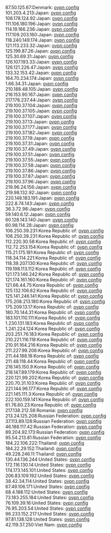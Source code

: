 87.50.125.67:Denmark: [ovpn config](vpn/87_50_125_67.ovpn)  
101.203.4.213:Japan: [ovpn config](vpn/101_203_4_213.ovpn)  
106.178.124.92:Japan: [ovpn config](vpn/106_178_124_92.ovpn)  
111.106.180.196:Japan: [ovpn config](vpn/111_106_180_196.ovpn)  
114.19.166.236:Japan: [ovpn config](vpn/114_19_166_236.ovpn)  
117.109.203.160:Japan: [ovpn config](vpn/117_109_203_160.ovpn)  
118.240.149.174:Japan: [ovpn config](vpn/118_240_149_174.ovpn)  
121.113.233.32:Japan: [ovpn config](vpn/121_113_233_32.ovpn)  
125.199.87.26:Japan: [ovpn config](vpn/125_199_87_26.ovpn)  
125.30.69.31:Japan: [ovpn config](vpn/125_30_69_31.ovpn)  
126.107.193.33:Japan: [ovpn config](vpn/126_107_193_33.ovpn)  
126.121.226.47:Japan: [ovpn config](vpn/126_121_226_47.ovpn)  
133.32.153.42:Japan: [ovpn config](vpn/133_32_153_42.ovpn)  
164.70.234.174:Japan: [ovpn config](vpn/164_70_234_174.ovpn)  
1.66.34.31:Japan: [ovpn config](vpn/1_66_34_31.ovpn)  
210.188.48.105:Japan: [ovpn config](vpn/210_188_48_105.ovpn)  
216.153.90.167:Japan: [ovpn config](vpn/216_153_90_167.ovpn)  
217.178.237.44:Japan: [ovpn config](vpn/217_178_237_44.ovpn)  
219.100.37.104:Japan: [ovpn config](vpn/219_100_37_104.ovpn)  
219.100.37.105:Japan: [ovpn config](vpn/219_100_37_105.ovpn)  
219.100.37.107:Japan: [ovpn config](vpn/219_100_37_107.ovpn)  
219.100.37.13:Japan: [ovpn config](vpn/219_100_37_13.ovpn)  
219.100.37.177:Japan: [ovpn config](vpn/219_100_37_177.ovpn)  
219.100.37.182:Japan: [ovpn config](vpn/219_100_37_182.ovpn)  
219.100.37.19:Japan: [ovpn config](vpn/219_100_37_19.ovpn)  
219.100.37.31:Japan: [ovpn config](vpn/219_100_37_31.ovpn)  
219.100.37.49:Japan: [ovpn config](vpn/219_100_37_49.ovpn)  
219.100.37.51:Japan: [ovpn config](vpn/219_100_37_51.ovpn)  
219.100.37.55:Japan: [ovpn config](vpn/219_100_37_55.ovpn)  
219.100.37.58:Japan: [ovpn config](vpn/219_100_37_58.ovpn)  
219.100.37.86:Japan: [ovpn config](vpn/219_100_37_86.ovpn)  
219.100.37.87:Japan: [ovpn config](vpn/219_100_37_87.ovpn)  
219.100.37.96:Japan: [ovpn config](vpn/219_100_37_96.ovpn)  
219.96.24.156:Japan: [ovpn config](vpn/219_96_24_156.ovpn)  
219.98.132.92:Japan: [ovpn config](vpn/219_98_132_92.ovpn)  
220.148.183.191:Japan: [ovpn config](vpn/220_148_183_191.ovpn)  
222.8.74.143:Japan: [ovpn config](vpn/222_8_74_143.ovpn)  
36.3.72.98:Japan: [ovpn config](vpn/36_3_72_98.ovpn)  
59.140.6.12:Japan: [ovpn config](vpn/59_140_6_12.ovpn)  
60.128.143.140:Japan: [ovpn config](vpn/60_128_143_140.ovpn)  
60.98.114.28:Japan: [ovpn config](vpn/60_98_114_28.ovpn)  
106.250.39.231:Korea Republic of: [ovpn config](vpn/106_250_39_231.ovpn)  
106.250.39.231:Korea Republic of: [ovpn config](vpn/106_250_39_231.ovpn)  
112.220.30.58:Korea Republic of: [ovpn config](vpn/112_220_30_58.ovpn)  
112.72.253.154:Korea Republic of: [ovpn config](vpn/112_72_253_154.ovpn)  
115.21.175.181:Korea Republic of: [ovpn config](vpn/115_21_175_181.ovpn)  
118.34.114.221:Korea Republic of: [ovpn config](vpn/118_34_114_221.ovpn)  
118.39.207.130:Korea Republic of: [ovpn config](vpn/118_39_207_130.ovpn)  
119.198.113.112:Korea Republic of: [ovpn config](vpn/119_198_113_112.ovpn)  
121.173.146.242:Korea Republic of: [ovpn config](vpn/121_173_146_242.ovpn)  
121.174.161.160:Korea Republic of: [ovpn config](vpn/121_174_161_160.ovpn)  
121.66.44.75:Korea Republic of: [ovpn config](vpn/121_66_44_75.ovpn)  
125.132.106.62:Korea Republic of: [ovpn config](vpn/125_132_106_62.ovpn)  
125.141.246.141:Korea Republic of: [ovpn config](vpn/125_141_246_141.ovpn)  
175.208.213.180:Korea Republic of: [ovpn config](vpn/175_208_213_180.ovpn)  
175.209.13.17:Korea Republic of: [ovpn config](vpn/175_209_13_17.ovpn)  
180.70.144.31:Korea Republic of: [ovpn config](vpn/180_70_144_31.ovpn)  
183.101.110.111:Korea Republic of: [ovpn config](vpn/183_101_110_111.ovpn)  
1.230.131.183:Korea Republic of: [ovpn config](vpn/1_230_131_183.ovpn)  
1.241.224.124:Korea Republic of: [ovpn config](vpn/1_241_224_124.ovpn)  
203.251.76.183:Korea Republic of: [ovpn config](vpn/203_251_76_183.ovpn)  
210.221.116.118:Korea Republic of: [ovpn config](vpn/210_221_116_118.ovpn)  
210.91.164.216:Korea Republic of: [ovpn config](vpn/210_91_164_216.ovpn)  
211.227.99.206:Korea Republic of: [ovpn config](vpn/211_227_99_206.ovpn)  
211.44.188.18:Korea Republic of: [ovpn config](vpn/211_44_188_18.ovpn)  
211.48.118.44:Korea Republic of: [ovpn config](vpn/211_48_118_44.ovpn)  
218.145.150.9:Korea Republic of: [ovpn config](vpn/218_145_150_9.ovpn)  
218.147.89.179:Korea Republic of: [ovpn config](vpn/218_147_89_179.ovpn)  
220.121.99.202:Korea Republic of: [ovpn config](vpn/220_121_99_202.ovpn)  
220.70.31.103:Korea Republic of: [ovpn config](vpn/220_70_31_103.ovpn)  
221.144.96.177:Korea Republic of: [ovpn config](vpn/221_144_96_177.ovpn)  
221.145.111.3:Korea Republic of: [ovpn config](vpn/221_145_111_3.ovpn)  
222.100.159.141:Korea Republic of: [ovpn config](vpn/222_100_159_141.ovpn)  
61.76.60.23:Korea Republic of: [ovpn config](vpn/61_76_60_23.ovpn)  
217.138.212.58:Romania: [ovpn config](vpn/217_138_212_58.ovpn)  
213.24.125.208:Russian Federation: [ovpn config](vpn/213_24_125_208.ovpn)  
37.113.89.128:Russian Federation: [ovpn config](vpn/37_113_89_128.ovpn)  
46.188.117.42:Russian Federation: [ovpn config](vpn/46_188_117_42.ovpn)  
89.204.92.173:Russian Federation: [ovpn config](vpn/89_204_92_173.ovpn)  
95.54.213.81:Russian Federation: [ovpn config](vpn/95_54_213_81.ovpn)  
184.22.106.222:Thailand: [ovpn config](vpn/184_22_106_222.ovpn)  
184.22.29.152:Thailand: [ovpn config](vpn/184_22_29_152.ovpn)  
49.228.246.11:Thailand: [ovpn config](vpn/49_228_246_11.ovpn)  
130.44.136.244:United States: [ovpn config](vpn/130_44_136_244.ovpn)  
172.116.130.14:United States: [ovpn config](vpn/172_116_130_14.ovpn)  
174.173.145.101:United States: [ovpn config](vpn/174_173_145_101.ovpn)  
206.83.109.192:United States: [ovpn config](vpn/206_83_109_192.ovpn)  
38.42.34.114:United States: [ovpn config](vpn/38_42_34_114.ovpn)  
67.49.106.171:United States: [ovpn config](vpn/67_49_106_171.ovpn)  
68.4.188.112:United States: [ovpn config](vpn/68_4_188_112.ovpn)  
73.183.255.184:United States: [ovpn config](vpn/73_183_255_184.ovpn)  
76.109.39.16:United States: [ovpn config](vpn/76_109_39_16.ovpn)  
76.95.203.54:United States: [ovpn config](vpn/76_95_203_54.ovpn)  
96.233.152.217:United States: [ovpn config](vpn/96_233_152_217.ovpn)  
97.81.138.128:United States: [ovpn config](vpn/97_81_138_128.ovpn)  
42.119.37.250:Viet Nam: [ovpn config](vpn/42_119_37_250.ovpn)  
